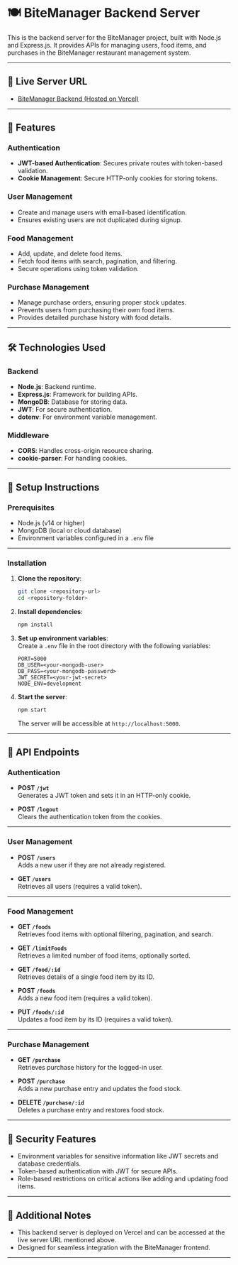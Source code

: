 
# 🍽️ BiteManager Backend Server

This is the backend server for the BiteManager project, built with Node.js and Express.js. It provides APIs for managing users, food items, and purchases in the BiteManager restaurant management system.

---

## 🔗 Live Server URL  
- [BiteManager Backend (Hosted on Vercel)](https://bite-manager-server.vercel.app)

---

## 🚀 Features  

### Authentication  
- **JWT-based Authentication**: Secures private routes with token-based validation.
- **Cookie Management**: Secure HTTP-only cookies for storing tokens.

### User Management  
- Create and manage users with email-based identification.
- Ensures existing users are not duplicated during signup.

### Food Management  
- Add, update, and delete food items.
- Fetch food items with search, pagination, and filtering.
- Secure operations using token validation.

### Purchase Management  
- Manage purchase orders, ensuring proper stock updates.
- Prevents users from purchasing their own food items.
- Provides detailed purchase history with food details.

---

## 🛠️ Technologies Used  

### Backend  
- **Node.js**: Backend runtime.  
- **Express.js**: Framework for building APIs.  
- **MongoDB**: Database for storing data.  
- **JWT**: For secure authentication.  
- **dotenv**: For environment variable management.  

### Middleware  
- **CORS**: Handles cross-origin resource sharing.  
- **cookie-parser**: For handling cookies.  

---

## 🔧 Setup Instructions  

### Prerequisites  
- Node.js (v14 or higher)  
- MongoDB (local or cloud database)  
- Environment variables configured in a `.env` file  

---

### Installation  

1. **Clone the repository**:  
   ```bash
   git clone <repository-url>
   cd <repository-folder>
   ```

2. **Install dependencies**:  
   ```bash
   npm install
   ```

3. **Set up environment variables**:  
   Create a `.env` file in the root directory with the following variables:  
   ```env
   PORT=5000
   DB_USER=<your-mongodb-user>
   DB_PASS=<your-mongodb-password>
   JWT_SECRET=<your-jwt-secret>
   NODE_ENV=development
   ```

4. **Start the server**:  
   ```bash
   npm start
   ```
   The server will be accessible at `http://localhost:5000`.

---

## 📄 API Endpoints  

### Authentication  
- **POST `/jwt`**  
  Generates a JWT token and sets it in an HTTP-only cookie.  

- **POST `/logout`**  
  Clears the authentication token from the cookies.  

---

### User Management  
- **POST `/users`**  
  Adds a new user if they are not already registered.  

- **GET `/users`**  
  Retrieves all users (requires a valid token).  

---

### Food Management  
- **GET `/foods`**  
  Retrieves food items with optional filtering, pagination, and search.  

- **GET `/limitFoods`**  
  Retrieves a limited number of food items, optionally sorted.  

- **GET `/food/:id`**  
  Retrieves details of a single food item by its ID.  

- **POST `/foods`**  
  Adds a new food item (requires a valid token).  

- **PUT `/foods/:id`**  
  Updates a food item by its ID (requires a valid token).  

---

### Purchase Management  
- **GET `/purchase`**  
  Retrieves purchase history for the logged-in user.  

- **POST `/purchase`**  
  Adds a new purchase entry and updates the food stock.  

- **DELETE `/purchase/:id`**  
  Deletes a purchase entry and restores food stock.  

---

## 📌 Security Features  
- Environment variables for sensitive information like JWT secrets and database credentials.  
- Token-based authentication with JWT for secure APIs.  
- Role-based restrictions on critical actions like adding and updating food items.  

---

## 🌟 Additional Notes  
- This backend server is deployed on Vercel and can be accessed at the live server URL mentioned above.  
- Designed for seamless integration with the BiteManager frontend.

---

